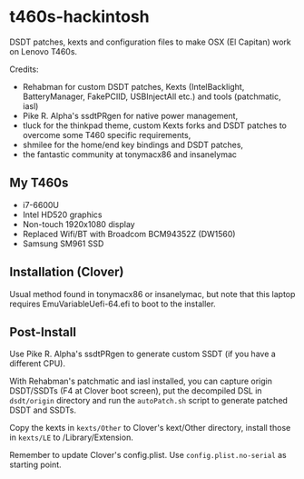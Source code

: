 # t460s-hackintosh

DSDT patches, kexts and configuration files to make OSX (El Capitan) work on Lenovo T460s.

Credits:
- Rehabman for custom DSDT patches, Kexts (IntelBacklight, BatteryManager, FakePCIID, USBInjectAll etc.) and 
tools (patchmatic, iasl)
- Pike R. Alpha's ssdtPRgen for native power management,
- tluck for the thinkpad theme, custom Kexts forks and DSDT patches to overcome some T460 specific requirements,
- shmilee for the home/end key bindings and DSDT patches,
- the fantastic community at tonymacx86 and insanelymac

## My T460s
- i7-6600U
- Intel HD520 graphics
- Non-touch 1920x1080 display
- Replaced Wifi/BT with Broadcom BCM94352Z (DW1560)
- Samsung SM961 SSD

## Installation (Clover)
Usual method found in tonymacx86 or insanelymac, but note that this laptop requires EmuVariableUefi-64.efi to
boot to the installer.

## Post-Install
Use Pike R. Alpha's ssdtPRgen to generate custom SSDT (if you have a different CPU). 

With Rehabman's patchmatic and iasl installed, you can capture origin DSDT/SSDTs (F4 at Clover boot screen), 
put the decompiled DSL in ```dsdt/origin``` directory and run the ```autoPatch.sh``` script to generate patched 
DSDT and SSDTs.

Copy the kexts in ```kexts/Other``` to Clover's kext/Other directory, install those in ```kexts/LE``` to /Library/Extension.

Remember to update Clover's config.plist. Use ```config.plist.no-serial``` as starting point.

